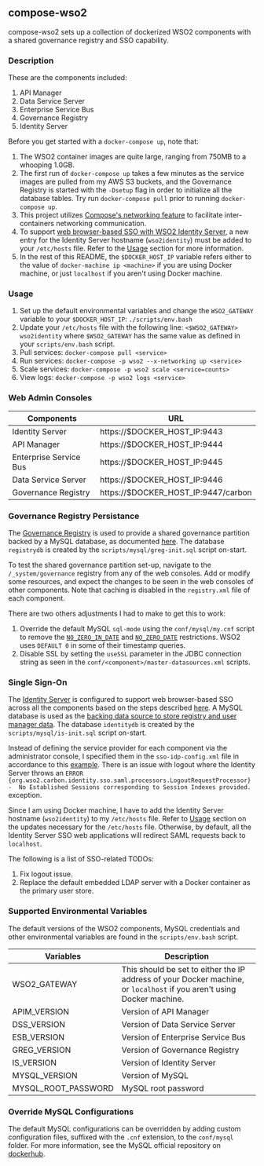 ## compose-wso2

compose-wso2 sets up a collection of dockerized WSO2 components with a shared governance registry and SSO capability.

### Description

These are the components included:

1. API Manager
2. Data Service Server
3. Enterprise Service Bus
4. Governance Registry
5. Identity Server

Before you get started with a `docker-compose up`, note that:

1. The WSO2 container images are quite large, ranging from 750MB to a whooping 1.0GB.
2. The first run of `docker-compose up` takes a few minutes as the service images are pulled from my AWS S3 buckets, and the Governance Registry is started with the `-Dsetup` flag in order to initialize all the database tables. Try run `docker-compose pull` prior to running `docker-compose up`.
3. This project utilizes [Compose's networking feature](https://docs.docker.com/compose/networking/) to facilitate inter-containers networking communication.
4. To support [web browser-based SSO with WSO2 Identity Server](https://docs.wso2.com/display/IS510/Configuring+SAML2+Single-Sign-On+Across+Different+WSO2+Products), a new entry for the Identity Server hostname (`wso2identity`) must be added to your `/etc/hosts` file. Refer to the [Usage](#usage) section for more information.
5. In the rest of this README, the `$DOCKER_HOST_IP` variable refers either to the value of `docker-machine ip <machine>` if you are using Docker machine, or just `localhost` if you aren't using Docker machine.

### Usage

1. Set up the default environmental variables and change the `WSO2_GATEWAY` variable to your `$DOCKER_HOST_IP`: `./scripts/env.bash`
2. Update your `/etc/hosts` file with the following line: `<$WSO2_GATEWAY> wso2identity` where `$WSO2_GATEWAY` has the same value as defined in your `scripts/env.bash` script.
3. Pull services: `docker-compose pull <service>`
4. Run services: `docker-compose -p wso2 --x-networking up <service>`
5. Scale services: `docker-compose -p wso2 scale <service=counts>`
6. View logs: `docker-compose -p wso2 logs <service>`

### Web Admin Consoles

Components             | URL
---------------------- | -----------------------------
Identity Server        | https://$DOCKER_HOST_IP:9443
API Manager            | https://$DOCKER_HOST_IP:9444
Enterprise Service Bus | https://$DOCKER_HOST_IP:9445
Data Service Server    | https://$DOCKER_HOST_IP:9446
Governance Registry    | https://$DOCKER_HOST_IP:9447/carbon

### Governance Registry Persistance

The [Governance Registry](http://wso2.com/products/governance-registry/) is used to provide a shared governance partition backed by a MySQL database, as documented [here](https://docs.wso2.com/display/ESB490/Governance+Partition+in+a+Remote+Registry). The database `registrydb` is created by the `scripts/mysql/greg-init.sql` script on-start. 

To test the shared governance partition set-up, navigate to the `/_system/governance` registry from any of the web consoles. Add or modify some resources, and expect the changes to be seen in the web consoles of other components. Note that caching is disabled in the `registry.xml` file of each component.

There are two others adjustments I had to make to get this to work:

1. Override the default MySQL `sql-mode` using the `conf/mysql/my.cnf` script to remove the [`NO_ZERO_IN_DATE`](http://dev.mysql.com/doc/refman/5.7/en/sql-mode.html#sqlmode_no_zero_in_date) and [`NO_ZERO_DATE`](http://dev.mysql.com/doc/refman/5.7/en/sql-mode.html#sqlmode_no_zero_date) restrictions. WSO2 uses `DEFAULT 0` in some of their timestamp queries.
2. Disable SSL by setting the `useSSL` parameter in the JDBC connection string as seen in the `conf/<component>/master-datasources.xml` scripts.

### Single Sign-On

The [Identity Server](http://wso2.com/products/identity-server/) is configured to support web browser-based SSO across all the components based on the steps described [here](https://docs.wso2.com/display/IS510/Configuring+SAML2+Single-Sign-On+Across+Different+WSO2+Products). A MySQL database is used as the [backing data source to store registry and user manager data](https://docs.wso2.com/display/IS510/Setting+up+MySQL). The database `identitydb` is created by the `scripts/mysql/is-init.sql` script on-start.

Instead of defining the service provider for each component via the administrator console, I specified them in the `sso-idp-config.xml` file in accordance to this [example](https://docs.wso2.com/display/IS510/Configuring+a+SP+and+IdP+Using+Configuration+Files). There is an issue with logout where the Identity Server throws an `ERROR {org.wso2.carbon.identity.sso.saml.processors.LogoutRequestProcessor} -  No Established Sessions corresponding to Session Indexes provided.` exception.

Since I am using Docker machine, I have to add the Identity Server hostname (`wso2identity`) to my `/etc/hosts` file. Refer to [Usage](#usage) section on the updates necessary for the `/etc/hosts` file. Otherwise, by default, all the Identity Server SSO web applications will redirect SAML requests back to `localhost`.

The following is a list of SSO-related TODOs:

1. Fix logout issue.
2. Replace the default embedded LDAP server with a Docker container as the primary user store.

### Supported Environmental Variables

The default versions of the WSO2 components, MySQL credentials and other environmental variables are found in the `scripts/env.bash` script.

Variables           | Description
------------------- | --------------------------------
WSO2_GATEWAY        | This should be set to either the IP address of your Docker machine, or `localhost` if you aren't using Docker machine.
APIM_VERSION        | Version of API Manager
DSS_VERSION         | Version of Data Service Server
ESB_VERSION         | Version of Enterprise Service Bus
GREG_VERSION        | Version of Governance Registry
IS_VERSION          | Version of Identity Server
MYSQL_VERSION       | Version of MySQL
MYSQL_ROOT_PASSWORD | MySQL root password

### Override MySQL Configurations

The default MySQL configurations can be overridden by adding custom configuration files, suffixed with the `.cnf` extension, to the `conf/mysql` folder. For more information, see the MySQL official repository on [dockerhub](https://hub.docker.com/_/mysql/).

